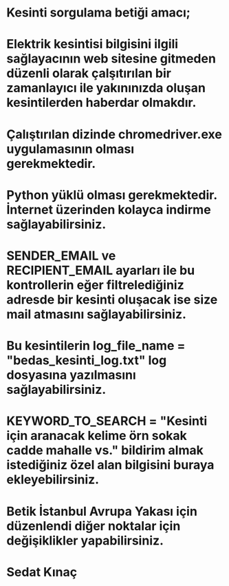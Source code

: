 
# Kesinti sorgulama betiği amacı;
# Elektrik kesintisi bilgisini ilgili sağlayacının web sitesine gitmeden düzenli olarak çalşıtırılan bir zamanlayıcı ile yakınınızda oluşan kesintilerden haberdar olmakdır.
# Çalıştırılan dizinde chromedriver.exe uygulamasının olması gerekmektedir.
# Python yüklü olması gerekmektedir. İnternet üzerinden kolayca indirme sağlayabilirsiniz.
# SENDER_EMAIL ve RECIPIENT_EMAIL ayarları ile bu kontrollerin eğer filtrelediğiniz adresde bir kesinti oluşacak ise size mail atmasını sağlayabilirsiniz.
# Bu kesintilerin  log_file_name = "bedas_kesinti_log.txt" log dosyasına yazılmasını sağlayabilirsiniz.
# KEYWORD_TO_SEARCH = "Kesinti için aranacak kelime örn sokak cadde mahalle vs." bildirim almak istediğiniz özel alan bilgisini buraya ekleyebilirsiniz.
# Betik İstanbul Avrupa Yakası için düzenlendi diğer noktalar için değişiklikler yapabilirsiniz.

# Sedat Kınaç 